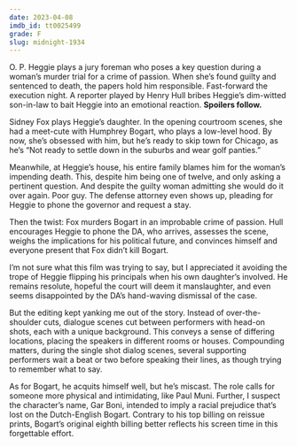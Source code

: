 ```yaml
---
date: 2023-04-08
imdb_id: tt0025499
grade: F
slug: midnight-1934
---
```


O. P. Heggie plays a jury foreman who poses a key question during a woman’s murder trial for a crime of passion. When she’s found guilty and sentenced to death, the papers hold him responsible. Fast-forward the execution night. A reporter played by Henry Hull bribes Heggie’s dim-witted son-in-law to bait Heggie into an emotional reaction. **Spoilers follow.**

<!-- end -->

Sidney Fox plays Heggie’s daughter. In the opening courtroom scenes, she had a meet-cute with Humphrey Bogart, who plays a low-level hood. By now, she’s obsessed with him, but he’s ready to skip town for Chicago, as he’s “Not ready to settle down in the suburbs and wear golf panties.”

Meanwhile, at Heggie’s house, his entire family blames him for the woman’s impending death. This, despite him being one of twelve, and only asking a pertinent question. And despite the guilty woman admitting she would do it over again. Poor guy. The defense attorney even shows up, pleading for Heggie to phone the governor and request a stay.

Then the twist: Fox murders Bogart in an improbable crime of passion. Hull encourages Heggie to phone the DA, who arrives, assesses the scene, weighs the implications for his political future, and convinces himself and everyone present that Fox didn’t kill Bogart.

I’m not sure what this film was trying to say, but I appreciated it avoiding the trope of Heggie flipping his principals when his own daughter’s involved. He remains resolute, hopeful the court will deem it manslaughter, and even seems disappointed by the DA’s hand-waving dismissal of the case.

But the editing kept yanking me out of the story. Instead of over-the-shoulder cuts, dialogue scenes cut between performers with head-on shots, each with a unique background. This conveys a sense of differing locations, placing the speakers in different rooms or houses. Compounding matters, during the single shot dialog scenes, several supporting performers wait a beat or two before speaking their lines, as though trying to remember what to say.

As for Bogart, he acquits himself well, but he’s miscast. The role calls for someone more physical and intimidating, like Paul Muni. Further, I suspect the character’s name, Gar Boni, intended to imply a racial prejudice that’s lost on the Dutch-English Bogart. Contrary to his top billing on reissue prints, Bogart’s original eighth billing better reflects his screen time in this forgettable effort.
